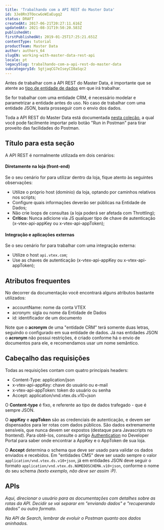 ```yaml
---
title: 'Trabalhando com a API REST do Master Data'
id: 3Je8Rn3TOocwGoWIaEugq2
status: DRAFT
createdAt: 2017-06-21T20:27:11.616Z
updatedAt: 2021-08-31T19:50:20.583Z
publishedAt: 
firstPublishedAt: 2019-01-25T17:25:21.651Z
contentType: tutorial
productTeam: Master Data
author: authors_64
slugEN: working-with-master-data-rest-api
locale: pt
legacySlug: trabalhando-com-a-api-rest-do-master-data
subcategoryId: 5gtjaqCG7eIseyCI0aSqc2
---
```


Antes de trabalhar com a API REST do Master Data, é importante que se atente ao [tipo de entidade de dados](https://help.vtex.com/pt/tutorial/configurando-uma-entidade-de-dados--4RZZJhRb5KMaQOGAOCwqok?locale=pt) em que irá trabalhar.

Se for trabalhar com uma entidade CRM, é necessário modelar e parametrizar a entidade antes do uso. No caso de trabalhar com uma entidade JSON, basta prosseguir com o envio dos dados.

Toda a API REST do Master Data está documentada [nesta coleção](https://developers.vtex.com/reference/master-data-api-v1-overview), a qual você pode facilmente importar pelo botão "Run in Postman" para tirar proveito das facilidades do Postman.

## Título para esta seção

A API REST é normalmente utilizada em dois cenários:

#### Diretamente na loja (front-end)

Se o seu cenário for para utilizar dentro da loja, fique atento às seguintes observações:

- Utilize o próprio host (domínio) da loja, optando por caminhos relativos nos scripts;
- Configure quais informações deverão ser públicas na Entidade de Dados;
- Não crie loops de consultas (a loja poderá ser afetada com Throttling);
- **Crítico:** Nunca adicione via JS qualquer tipo de chave de autenticação (x-vtex-api-appKey ou x-vtex-api-appToken);

#### Integração e aplicações externas

Se o seu cenário for para trabalhar com uma integração externa:

- Utilize o host `api.vtex.com`;
- Use as chaves de autenticação (x-vtex-api-appKey ou x-vtex-api-appToken);

## Atributos frequentes

No decorrer da documentação você encontrará alguns atributos bastante utilizados:

- accountName: nome da conta VTEX
- acronym: sigla ou nome da Entidade de Dados
- id: identificador de um documento

Note que o **acronym** de uma "entidade CRM" terá somente duas letras, seguindo o configurado em sua entidade de dados. Já nas entidades JSON o **acronym** não possui restrições, é criado conforme há o envio de documentos para ele, e recomendamos usar um nome semântico. 

## Cabeçalho das requisições

Todas as requisições contam com quatro principais headers:

- Content-Type: application/json
- x-vtex-api-appKey: chave do usuário ou e-mail
- x-vtex-api-appToken: token do usuário ou senha
- Accept: application/vnd.vtex.ds.v10+json

O __Content-type__ é fixo, e referente ao tipo de dados trafegado - que é sempre JSON.

O __appKey__ e __appToken__ são as credenciais de autenticação, e devem ser dispensados para ler rotas com dados públicos. São dados extremamente sensíveis, que nunca devem ser expostos (destaque para Javascripts no frontend). Para obtê-los, consulte o artigo [Authentication](https://developers.vtex.com/docs/getting-started-authentication) no Developer Portal para saber onde encontrar a AppKey e o AppToken de sua loja.

O __Accept__ determina o schema que deve ser usado para validar os dados enviados e recebidos. Em "entidades CMS" deve ser usado sempre o valor `application/vnd.vtex.ds.v10+json`, já em entidades JSON deve seguir o formato `application/vnd.vtex.ds.NOMEDOSCHEMA.v10+json`, conforme o nome do seu schema _(texto exemplo, não deve ser assim :P)_.

## APIs

_Aqui, direcionar o usuário para as documentações com detalhes sobre as rotas da API. Decidir se vai separar em "enviando dados" e "recuperando dados" ou outro formato._

_Na API de Search, lembrar de evoluir o Postman quanto aos dados aninhados._
